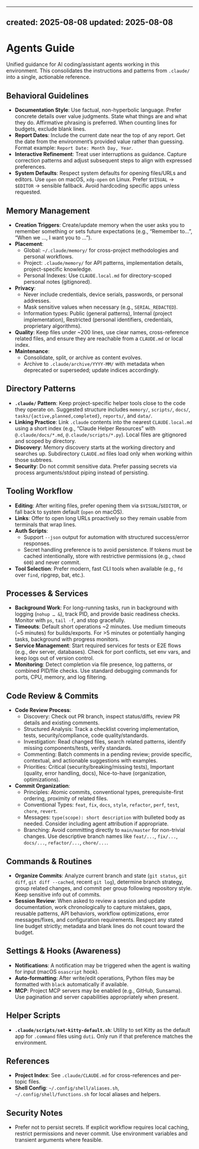 ______________________________________________________________________

## created: 2025-08-08 updated: 2025-08-08

# Agents Guide

Unified guidance for AI coding/assistant agents working in this environment. This consolidates the instructions and patterns from `.claude/` into a single, actionable reference.

## Behavioral Guidelines

- **Documentation Style**: Use factual, non-hyperbolic language. Prefer concrete details over value judgments. State what things are and what they do. Affirmative phrasing is preferred. When counting lines for budgets, exclude blank lines.
- **Report Dates**: Include the current date near the top of any report. Get the date from the environment’s provided value rather than guessing. Format example: `Report Date: Month Day, Year`.
- **Interactive Refinement**: Treat user interruptions as guidance. Capture correction patterns and adjust subsequent steps to align with expressed preferences.
- **System Defaults**: Respect system defaults for opening files/URLs and editors. Use `open` on macOS, `xdg-open` on Linux. Prefer `$VISUAL` → `$EDITOR` → sensible fallback. Avoid hardcoding specific apps unless requested.

## Memory Management

- **Creation Triggers**: Create/update memory when the user asks you to remember something or sets future expectations (e.g., “Remember to…”, “When we …, I want you to …”).
- **Placement**:
  - Global: `~/.claude/memory/` for cross-project methodologies and personal workflows.
  - Project: `.claude/memory/` for API patterns, implementation details, project-specific knowledge.
  - Personal Indexes: Use `CLAUDE.local.md` for directory-scoped personal notes (gitignored).
- **Privacy**:
  - Never include credentials, device serials, passwords, or personal addresses.
  - Mask sensitive values when necessary (e.g., `SERIAL_REDACTED`).
  - Information types: Public (general patterns), Internal (project implementation), Restricted (personal identifiers, credentials, proprietary algorithms).
- **Quality**: Keep files under ~200 lines, use clear names, cross-reference related files, and ensure they are reachable from a `CLAUDE.md` or local index.
- **Maintenance**:
  - Consolidate, split, or archive as content evolves.
  - Archive to `.claude/archive/YYYY-MM/` with metadata when deprecated or superseded; update indices accordingly.

## Directory Patterns

- **`.claude/` Pattern**: Keep project-specific helper tools close to the code they operate on. Suggested structure includes `memory/`, `scripts/`, `docs/`, `tasks/{active,planned,completed}`, `reports/`, and `data/`.
- **Linking Practice**: Link `.claude` contents into the nearest `CLAUDE.local.md` using a short index (e.g., “Claude Helper Resources” with `@.claude/docs/*.md`, `@.claude/scripts/*.py`). Local files are gitignored and scoped by directory.
- **Discovery**: Memory discovery starts at the working directory and searches up. Subdirectory `CLAUDE.md` files load only when working within those subtrees.
- **Security**: Do not commit sensitive data. Prefer passing secrets via process arguments/stdout piping instead of persisting.

## Tooling Workflow

- **Editing**: After writing files, prefer opening them via `$VISUAL`/`$EDITOR`, or fall back to system default (`open` on macOS).
- **Links**: Offer to open long URLs proactively so they remain usable from terminals that wrap lines.
- **Auth Scripts**:
  - Support `--json` output for automation with structured success/error responses.
  - Secret handling preference is to avoid persistence. If tokens must be cached intentionally, store with restrictive permissions (e.g., `chmod 600`) and never commit.
- **Tool Selection**: Prefer modern, fast CLI tools when available (e.g., `fd` over `find`, ripgrep, bat, etc.).

## Processes & Services

- **Background Work**: For long-running tasks, run in background with logging (`nohup … &`), track PID, and provide basic readiness checks. Monitor with `ps`, `tail -f`, and stop gracefully.
- **Timeouts**: Default short operations ~2 minutes. Use medium timeouts (~5 minutes) for builds/exports. For >5 minutes or potentially hanging tasks, background with progress monitors.
- **Service Management**: Start required services for tests or E2E flows (e.g., dev server, databases). Check for port conflicts, set env vars, and keep logs out of version control.
- **Monitoring**: Detect completion via file presence, log patterns, or combined PID/file checks. Use standard debugging commands for ports, CPU, memory, and log filtering.

## Code Review & Commits

- **Code Review Process**:
  - Discovery: Check out PR branch, inspect status/diffs, review PR details and existing comments.
  - Structured Analysis: Track a checklist covering implementation, tests, security/compliance, code quality/standards.
  - Investigation: Read changed files, search related patterns, identify missing components/tests, verify standards.
  - Commenting: Batch comments in a pending review; provide specific, contextual, and actionable suggestions with examples.
  - Priorities: Critical (security/breaking/missing tests), Important (quality, error handling, docs), Nice-to-have (organization, optimizations).
- **Commit Organization**:
  - Principles: Atomic commits, conventional types, prerequisite-first ordering, proximity of related files.
  - Conventional Types: `feat`, `fix`, `docs`, `style`, `refactor`, `perf`, `test`, `chore`, `revert`.
  - Messages: `type(scope): short description` with bulleted body as needed. Consider including agent attribution if appropriate.
  - Branching: Avoid committing directly to `main/master` for non-trivial changes. Use descriptive branch names like `feat/...`, `fix/...`, `docs/...`, `refactor/...`, `chore/...`.

## Commands & Routines

- **Organize Commits**: Analyze current branch and state (`git status`, `git diff`, `git diff --cached`, recent `git log`), determine branch strategy, group related changes, and commit per group following repository style. Keep sensitive info out of commits.
- **Session Review**: When asked to review a session and update documentation, work chronologically to capture mistakes, gaps, reusable patterns, API behaviors, workflow optimizations, error messages/fixes, and configuration requirements. Respect any stated line budget strictly; metadata and blank lines do not count toward the budget.

## Settings & Hooks (Awareness)

- **Notifications**: A notification may be triggered when the agent is waiting for input (macOS `osascript` hook).
- **Auto-formatting**: After write/edit operations, Python files may be formatted with `black` automatically if available.
- **MCP**: Project MCP servers may be enabled (e.g., GitHub, Sunsama). Use pagination and server capabilities appropriately when present.

## Helper Scripts

- **`.claude/scripts/set-kitty-default.sh`**: Utility to set Kitty as the default app for `.command` files using `duti`. Only run if that preference matches the environment.

## References

- **Project Index**: See `.claude/CLAUDE.md` for cross-references and per-topic files.
- **Shell Config**: `~/.config/shell/aliases.sh`, `~/.config/shell/functions.sh` for local aliases and helpers.

## Security Notes

- Prefer not to persist secrets. If explicit workflow requires local caching, restrict permissions and never commit. Use environment variables and transient arguments where feasible.
